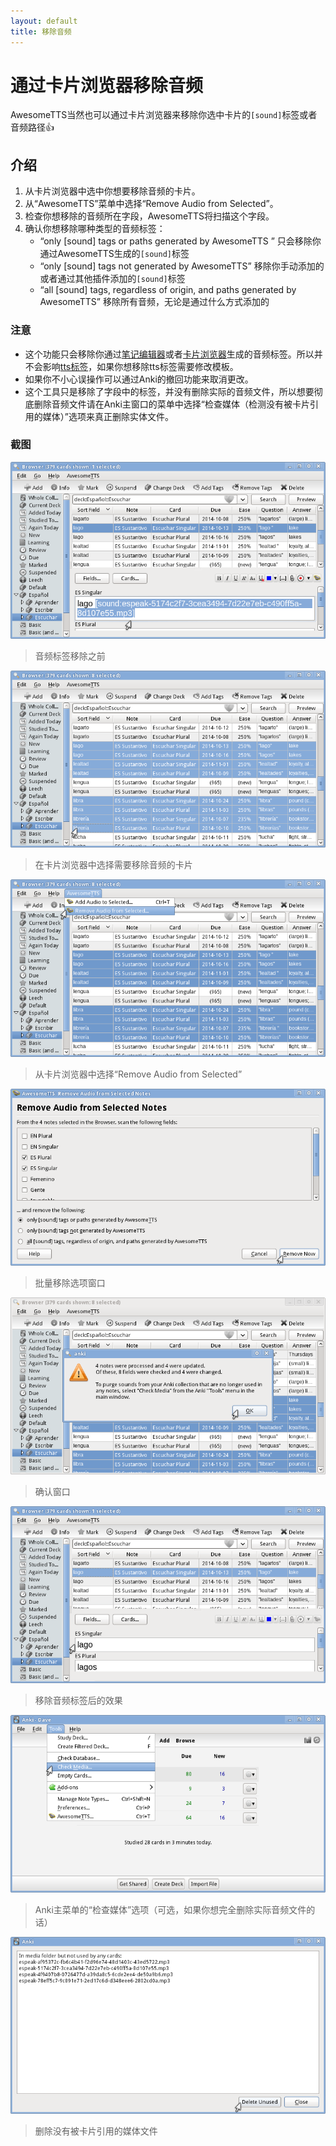 ```yaml
---
layout: default
title: 移除音频
---
```


# 通过卡片浏览器移除音频

<!-- AwesomeTTS can also be used to remove [sound] tags and audio  paths from notes you select in the browser. -->

AwesomeTTS当然也可以通过卡片浏览器来移除你选中卡片的`[sound]`标签或者音频路径:thumbsup:

## 介绍

1. 从卡片浏览器中选中你想要移除音频的卡片。
2. 从“AwesomeTTS”菜单中选择“Remove Audio from Selected”。
3. 检查你想移除的音频所在字段，AwesomeTTS将扫描这个字段。
4. 确认你想移除哪种类型的音频标签：
	- “only [sound] tags or paths generated by AwesomeTTS ” 只会移除你通过AwesomeTTS生成的`[sound]`标签
	- “only [sound] tags not generated by AwesomeTTS” 移除你手动添加的或者通过其他插件添加的`[sound]`标签
	- “all [sound] tags, regardless of origin, and paths generated by AwesomeTTS” 移除所有音频，无论是通过什么方式添加的

### 注意

* 这个功能只会移除你通过[笔记编辑器](editor.html)或者[卡片浏览器](browser.html)生成的音频标签。所以并不会影响[tts标签](on-the-fly.html)，如果你想移除tts标签需要修改模板。
* 如果你不小心误操作可以通过Anki的撤回功能来取消更改。
* 这个工具只是移除了字段中的标签，并没有删除实际的音频文件，所以想要彻底删除音频文件请在Anki主窗口的菜单中选择“检查媒体（检测没有被卡片引用的媒体）”选项来真正删除实体文件。

### 截图
![Example note with sound](/assets/images/usage.browser.yield.png)
> 音频标签移除之前

![User selects multiple cards from the card browser](/assets/images/usage.browser.selection.png)
> 在卡片浏览器中选择需要移除音频的卡片

![Mouse hovers &ldquo;Remove Audio from Selected&rdquo; option](/assets/images/usage.removing.action.png)
> 从卡片浏览器中选择“Remove Audio from Selected”

![Mouse hovers &ldquo;Remove Now&rdquo; button](/assets/images/usage.removing.screen.png)
> 批量移除选项窗口

![Confirmation dialog announcing successful processing](/assets/images/usage.removing.success.png)
> 确认窗口

![Example note with sound](/assets/images/usage.removing.yield.png)
> 移除音频标签后的效果

![Mouse hovers the &ldquo;Check Media&rdquo; menu item](/assets/images/usage.removing.check.png)
> Anki主菜单的“检查媒体”选项（可选，如果你想完全删除实际音频文件的话）              

![Anki dialog showing disused media files](/assets/images/usage.removing.purge.png)
> 删除没有被卡片引用的媒体文件